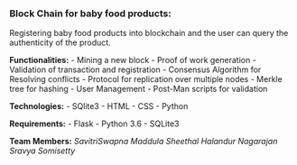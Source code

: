 ### Block Chain for baby food products:

Registering baby food products into blockchain and the user can query the authenticity of the product.


**Functionalities:**
	-	Mining a new block
	-	Proof of work generation
	-	Validation of transaction and registration
	-	Consensus Algorithm for Resolving conflicts
	-	Protocol for replication over multiple nodes
	-	Merkle tree for hashing
	-	User Management
	-	Post-Man scripts for validation


**Technologies:**
	-	SQlite3
	-	HTML
	-	CSS
	-	Python


**Requirements:**
	-	Flask
	-	Python 3.6
	-	SQLite3


**Team Members:**
*SavitriSwapna Maddula*
*Sheethal Halandur Nagarajan*
*Sravya Somisetty*
